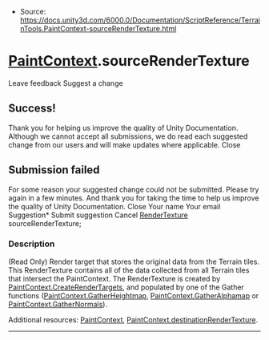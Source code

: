 * Source: https://docs.unity3d.com/6000.0/Documentation/ScriptReference/TerrainTools.PaintContext-sourceRenderTexture.html

#  [PaintContext](https://docs.unity3d.com/6000.0/Documentation/ScriptReference/TerrainTools.PaintContext.html).sourceRenderTexture
Leave feedback
Suggest a change
## Success!
Thank you for helping us improve the quality of Unity Documentation. Although we cannot accept all submissions, we do read each suggested change from our users and will make updates where applicable.
Close
## Submission failed
For some reason your suggested change could not be submitted. Please <a>try again</a> in a few minutes. And thank you for taking the time to help us improve the quality of Unity Documentation.
Close
Your name Your email Suggestion* Submit suggestion
Cancel
[RenderTexture](https://docs.unity3d.com/6000.0/Documentation/ScriptReference/RenderTexture.html) sourceRenderTexture; 
### Description
(Read Only) Render target that stores the original data from the Terrain tiles.
This RenderTexture contains all of the data collected from all Terrain tiles that intersect the PaintContext. The RenderTexture is created by [PaintContext.CreateRenderTargets](https://docs.unity3d.com/6000.0/Documentation/ScriptReference/TerrainTools.PaintContext.CreateRenderTargets.html), and populated by one of the Gather functions ([PaintContext.GatherHeightmap](https://docs.unity3d.com/6000.0/Documentation/ScriptReference/TerrainTools.PaintContext.GatherHeightmap.html), [PaintContext.GatherAlphamap](https://docs.unity3d.com/6000.0/Documentation/ScriptReference/TerrainTools.PaintContext.GatherAlphamap.html) or [PaintContext.GatherNormals](https://docs.unity3d.com/6000.0/Documentation/ScriptReference/TerrainTools.PaintContext.GatherNormals.html)).  
  
Additional resources: [PaintContext](https://docs.unity3d.com/6000.0/Documentation/ScriptReference/TerrainTools.PaintContext.html), [PaintContext.destinationRenderTexture](https://docs.unity3d.com/6000.0/Documentation/ScriptReference/TerrainTools.PaintContext-destinationRenderTexture.html). 
* * *
